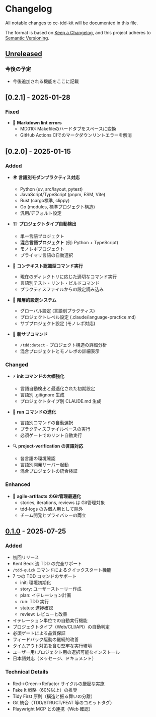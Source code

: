 # Changelog

All notable changes to cc-tdd-kit will be documented in this file.

The format is based on [Keep a Changelog](https://keepachangelog.com/en/1.0.0/),
and this project adheres to [Semantic Versioning](https://semver.org/spec/v2.0.0.html).

## [Unreleased]

### 今後の予定

- 今後追加される機能をここに記載

## [0.2.1] - 2025-01-28

### Fixed

- 🔧 **Markdown lint errors**
  - MD010: Makefileのハードタブをスペースに変換
  - GitHub Actions CIでのマークダウンリントエラーを解消

## [0.2.0] - 2025-01-15

### Added

- 🌍 **言語別モダンプラクティス対応**
  - Python (uv, src/layout, pytest)
  - JavaScript/TypeScript (pnpm, ESM, Vite)
  - Rust (cargo標準, clippy)
  - Go (modules, 標準プロジェクト構造)
  - 汎用/デフォルト設定

- 🏗️ **プロジェクトタイプ自動検出**
  - 単一言語プロジェクト
  - **混合言語プロジェクト** (例: Python + TypeScript)
  - モノレポプロジェクト
  - プライマリ言語の自動選択

- 🔧 **コンテキスト認識型コマンド実行**
  - 現在のディレクトリに応じた適切なコマンド実行
  - 言語別テスト・リント・ビルドコマンド
  - プラクティスファイルからの設定読み込み

- 📁 **階層的設定システム**
  - グローバル設定 (言語別プラクティス)
  - プロジェクトレベル設定 (.claude/language-practice.md)
  - サブプロジェクト設定 (モノレポ対応)

- 🎯 **新サブコマンド**
  - `/tdd:detect` - プロジェクト構造の詳細分析
  - 混合プロジェクトとモノレポの詳細表示

### Changed

- ⚡ **init コマンドの大幅強化**
  - 言語自動検出と最適化された初期設定
  - 言語別 .gitignore 生成
  - プロジェクトタイプ別 CLAUDE.md 生成

- 🚀 **run コマンドの進化**
  - 言語別コマンドの自動選択
  - プラクティスファイルベースの実行
  - 必須ゲートでのリント自動実行

- 🔍 **project-verification の言語対応**
  - 各言語の環境確認
  - 言語別開発サーバー起動
  - 混合プロジェクトの統合検証

### Enhanced

- 📖 **agile-artifacts のGit管理最適化**
  - stories, iterations, reviews は Git管理対象
  - tdd-logs のみ個人用として除外
  - チーム開発とプライバシーの両立

## [0.1.0] - 2025-07-25

### Added

- 初回リリース
- Kent Beck 流 TDD の完全サポート
- `/tdd-quick` コマンドによるクイックスタート機能
- 7 つの TDD コマンドのサポート
  - init: 環境初期化
  - story: ユーザーストーリー作成
  - plan: イテレーション計画
  - run: TDD 実行
  - status: 進捗確認
  - review: レビューと改善
- イテレーション単位での自動実行機能
- プロジェクトタイプ（Web/CLI/API）の自動判定
- 必須ゲートによる品質保証
- フィードバック駆動の継続的改善
- タイムアウト対策を含む堅牢な実行環境
- ユーザー用/プロジェクト用の選択可能なインストール
- 日本語対応（メッセージ、ドキュメント）

### Technical Details

- Red→Green→Refactor サイクルの厳密な実施
- Fake It 戦略（60%以上）の推奨
- Tidy First 原則（構造と振る舞いの分離）
- Git 統合（TDD/STRUCT/FEAT 等のコミットタグ）
- Playwright MCP との連携（Web 確認）

[Unreleased]: https://github.com/B16B1RD/cc-tdd-kit/compare/v0.1.0...HEAD
[0.1.0]: https://github.com/B16B1RD/cc-tdd-kit/releases/tag/v0.1.0
